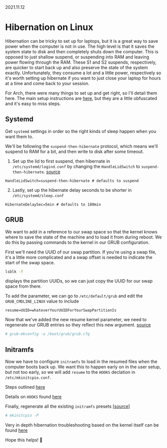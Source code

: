 2021.11.12
# Hibernation on Linux

Hibernation can be tricky to set up for laptops, but it is a great way to save power when the computer is not in use. The high level is that it saves the system state to disk and then completely shuts down the computer. This is opposed to just shallow suspend, or suspending into RAM and leaving power flowing through the RAM. These S1 and S2 suspends, respectively, are quicker to start back up and also preserve the state of the system exactly. Unfortunately, they consume a lot and a little power, respectively so it's worth setting up hibernate if you want to just close your laptop for hours at a time and come back to your session.

For Arch, there were many things to set up and get right, so I'll detail them here. The main setup instructions are [here](https://wiki.archlinux.org/title/Power_management/Suspend_and_hibernate#Hibernation), but they are a little obfuscated and it's easy to miss steps.

## Systemd

Get `systemd` settings in order so the right kinds of sleep happen when you want them to.

We'll be following the `suspend-then-hibernate` protocol, which means we'll suspend to RAM for a bit, and then write to disk after some timeout.

1. Set up the lid to first suspend, then hibernate in `/etc/systemd/logind.conf` by changing the `HandleLidSwitch` to `suspend-then-hibernate`. [source](https://wiki.archlinux.org/title/Power_management#Power_management_with_systemd)

```
HandleLidSwitch=suspend-then-hibernate # defaults to suspend
```

2. Lastly, set up the hibernate delay seconds to be shorter in `/etc/systemd/sleep.conf`

```
HibernateDelaySec=5min # defaults to 180min
```

## GRUB

We want to add in a reference to our swap space so that the kernel knows where to save the state of the machine and to load it from during reboot. We do this by passing commands to the kernel in our GRUB configuration.

First we'll need the UUID of our swap partition. If you're using a swap file, it's a little more complicated and a swap offset is needed to indicate the start of the swap space.

```bash
lsblk -f
```

displays the partition UUIDs, so we can just copy the UUID for our swap space from there.

To add the parameter, we can go to `/etc/default/grub` and edit the `GRUB_CMDLINE_LINUX` value to include

```
resume=UUID=whateverYourUUIDForYourSwapPartitionIs
```

Now that we've added the new resume kernel parameter, we need to regenerate our GRUB entries so they reflect this new argument. [source](https://wiki.archlinux.org/title/GRUB#Generate_the_main_configuration_file)

```bash
# grub-mkconfig -o /boot/grub/grub.cfg
```

## Initramfs

Now we have to configure `initramfs` to load in the resumed files when the computer boots back up. We want this to happen early on in the user setup, but not too early, so we will add `resume` to the `HOOKS` declation in `/etc/mkinitcpio.conf`. 

Steps outlined [here](https://wiki.archlinux.org/title/Power_management/Suspend_and_hibernate#Configure_the_initramfs)

Details on `HOOKS` found [here](https://wiki.archlinux.org/title/Mkinitcpio#HOOKS)

Finally, regenerate all the existing `initramfs` presets [[source](https://wiki.archlinux.org/title/Mkinitcpio#Manual_generation)]

```bash
# mkinitcpio -P
```

Very in depth hibernation troubleshooting based on the kernel itself can be found [here](https://www.kernel.org/doc/html/latest/power/basic-pm-debugging.html)

Hope this helps! :tada:
